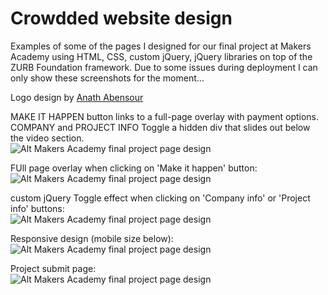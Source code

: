 Crowdded website design
=======================

Examples of some of the pages I designed for our final project at Makers Academy using HTML, CSS, custom jQuery, jQuery libraries on top of the ZURB Foundation framework. Due to some issues during deployment I can only show these screenshots for the moment...

Logo design by [Anath Abensour](https://github.com/anath26)

MAKE IT HAPPEN button links to a full-page overlay with payment options.  
COMPANY and PROJECT INFO Toggle a hidden div that slides out below the video section.  
![Alt Makers Academy final project page design](https://raw2.github.com/GiacomoPatella/giacomopatella.github.io/master/VARIOUS/folio-pics/crowdded_project.png " Makers Academy final project page design")  

FUll page overlay when clicking on 'Make it happen' button:  
![Alt Makers Academy final project page design](https://raw2.github.com/GiacomoPatella/giacomopatella.github.io/master/VARIOUS/folio-pics/crowdded_overlay)

custom jQuery Toggle effect when clicking on 'Company info' or 'Project info' buttons:  
![Alt Makers Academy final project page design](https://raw2.github.com/GiacomoPatella/giacomopatella.github.io/master/VARIOUS/folio-pics/crowdded_toggle_info)

Responsive design (mobile size below):   
![Alt Makers Academy final project page design](https://raw2.github.com/GiacomoPatella/giacomopatella.github.io/master/VARIOUS/folio-pics/crowdded_responsive " Makers Academy final project page design")


Project submit page:  
![Alt Makers Academy final project page design](https://raw2.github.com/GiacomoPatella/giacomopatella.github.io/master/VARIOUS/folio-pics/crowdded_project_submit.png " Makers Academy final project page design")
